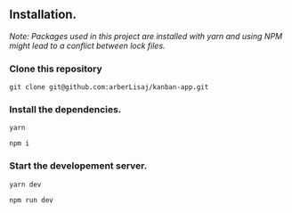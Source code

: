 ## Installation.

_Note: Packages used in this project are installed with yarn and using NPM might lead to a conflict between lock files._

### Clone this repository

```
git clone git@github.com:arberLisaj/kanban-app.git
```

### Install the dependencies.

```
yarn
```
```
npm i
```

### Start the developement server.

```
yarn dev
```
```
npm run dev
```
